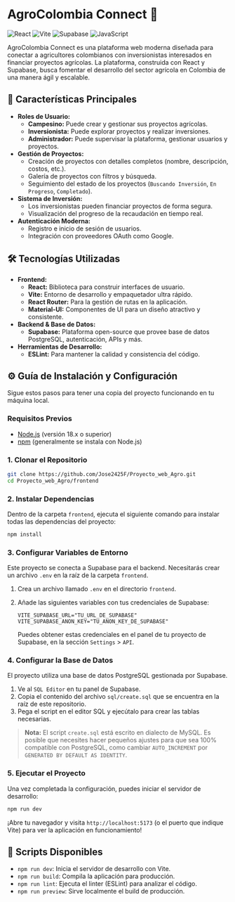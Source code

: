 # AgroColombia Connect 🌱

![React](https://img.shields.io/badge/React-20232A?style=for-the-badge&logo=react&logoColor=61DAFB)
![Vite](https://img.shields.io/badge/Vite-646CFF?style=for-the-badge&logo=vite&logoColor=white)
![Supabase](https://img.shields.io/badge/Supabase-3FCF8E?style=for-the-badge&logo=supabase&logoColor=white)
![JavaScript](https://img.shields.io/badge/JavaScript-F7DF1E?style=for-the-badge&logo=javascript&logoColor=black)

AgroColombia Connect es una plataforma web moderna diseñada para conectar a agricultores colombianos con inversionistas interesados en financiar proyectos agrícolas. La plataforma, construida con React y Supabase, busca fomentar el desarrollo del sector agrícola en Colombia de una manera ágil y escalable.

## 🚀 Características Principales

- **Roles de Usuario:**
    - **Campesino:** Puede crear y gestionar sus proyectos agrícolas.
    - **Inversionista:** Puede explorar proyectos y realizar inversiones.
    - **Administrador:** Puede supervisar la plataforma, gestionar usuarios y proyectos.
- **Gestión de Proyectos:**
    - Creación de proyectos con detalles completos (nombre, descripción, costos, etc.).
    - Galería de proyectos con filtros y búsqueda.
    - Seguimiento del estado de los proyectos (`Buscando Inversión`, `En Progreso`, `Completado`).
- **Sistema de Inversión:**
    - Los inversionistas pueden financiar proyectos de forma segura.
    - Visualización del progreso de la recaudación en tiempo real.
- **Autenticación Moderna:**
    - Registro e inicio de sesión de usuarios.
    - Integración con proveedores OAuth como Google.

## 🛠️ Tecnologías Utilizadas

- **Frontend:**
    - **React:** Biblioteca para construir interfaces de usuario.
    - **Vite:** Entorno de desarrollo y empaquetador ultra rápido.
    - **React Router:** Para la gestión de rutas en la aplicación.
    - **Material-UI:** Componentes de UI para un diseño atractivo y consistente.
- **Backend & Base de Datos:**
    - **Supabase:** Plataforma open-source que provee base de datos PostgreSQL, autenticación, APIs y más.
- **Herramientas de Desarrollo:**
    - **ESLint:** Para mantener la calidad y consistencia del código.

## ⚙️ Guía de Instalación y Configuración

Sigue estos pasos para tener una copia del proyecto funcionando en tu máquina local.

### **Requisitos Previos**

- [Node.js](https://nodejs.org/) (versión 18.x o superior)
- [npm](https://www.npmjs.com/) (generalmente se instala con Node.js)

### **1. Clonar el Repositorio**

```bash
git clone https://github.com/Jose2425F/Proyecto_web_Agro.git
cd Proyecto_web_Agro/frontend
```

### **2. Instalar Dependencias**

Dentro de la carpeta `frontend`, ejecuta el siguiente comando para instalar todas las dependencias del proyecto:

```bash
npm install
```

### **3. Configurar Variables de Entorno**

Este proyecto se conecta a Supabase para el backend. Necesitarás crear un archivo `.env` en la raíz de la carpeta `frontend`.

1.  Crea un archivo llamado `.env` en el directorio `frontend`.
2.  Añade las siguientes variables con tus credenciales de Supabase:

    ```env
    VITE_SUPABASE_URL="TU_URL_DE_SUPABASE"
    VITE_SUPABASE_ANON_KEY="TU_ANON_KEY_DE_SUPABASE"
    ```

    Puedes obtener estas credenciales en el panel de tu proyecto de Supabase, en la sección `Settings` > `API`.

### **4. Configurar la Base de Datos**

El proyecto utiliza una base de datos PostgreSQL gestionada por Supabase.

1.  Ve al `SQL Editor` en tu panel de Supabase.
2.  Copia el contenido del archivo `sql/create.sql` que se encuentra en la raíz de este repositorio.
3.  Pega el script en el editor SQL y ejecútalo para crear las tablas necesarias.

> **Nota:** El script `create.sql` está escrito en dialecto de MySQL. Es posible que necesites hacer pequeños ajustes para que sea 100% compatible con PostgreSQL, como cambiar `AUTO_INCREMENT` por `GENERATED BY DEFAULT AS IDENTITY`.

### **5. Ejecutar el Proyecto**

Una vez completada la configuración, puedes iniciar el servidor de desarrollo:

```bash
npm run dev
```

¡Abre tu navegador y visita `http://localhost:5173` (o el puerto que indique Vite) para ver la aplicación en funcionamiento!

## 📜 Scripts Disponibles

- `npm run dev`: Inicia el servidor de desarrollo con Vite.
- `npm run build`: Compila la aplicación para producción.
- `npm run lint`: Ejecuta el linter (ESLint) para analizar el código.
- `npm run preview`: Sirve localmente el build de producción.
